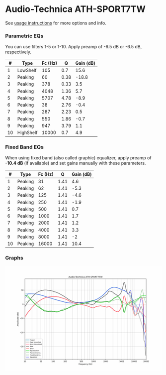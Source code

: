 # Audio-Technica ATH-SPORT7TW
See [usage instructions](https://github.com/jaakkopasanen/AutoEq#usage) for more options and info.

### Parametric EQs
You can use filters 1-5 or 1-10. Apply preamp of -6.5 dB or -6.5 dB, respectively.

|   # | Type      |   Fc (Hz) |    Q |   Gain (dB) |
|-----|-----------|-----------|------|-------------|
|   1 | LowShelf  |       105 | 0.7  |        15.6 |
|   2 | Peaking   |        60 | 0.38 |       -18.8 |
|   3 | Peaking   |       378 | 0.33 |         3.5 |
|   4 | Peaking   |      4048 | 1.36 |         5.7 |
|   5 | Peaking   |      5707 | 4.78 |        -8.9 |
|   6 | Peaking   |        38 | 2.76 |        -0.4 |
|   7 | Peaking   |       287 | 2.23 |         0.5 |
|   8 | Peaking   |       550 | 1.86 |        -0.7 |
|   9 | Peaking   |       947 | 3.79 |         1.1 |
|  10 | HighShelf |     10000 | 0.7  |         4.9 |

### Fixed Band EQs
When using fixed band (also called graphic) equalizer, apply preamp of **-10.4 dB** (if available) and set gains manually with these parameters.

|   # | Type    |   Fc (Hz) |    Q |   Gain (dB) |
|-----|---------|-----------|------|-------------|
|   1 | Peaking |        31 | 1.41 |         4.6 |
|   2 | Peaking |        62 | 1.41 |        -5.3 |
|   3 | Peaking |       125 | 1.41 |        -4.6 |
|   4 | Peaking |       250 | 1.41 |        -1.9 |
|   5 | Peaking |       500 | 1.41 |         0.7 |
|   6 | Peaking |      1000 | 1.41 |         1.7 |
|   7 | Peaking |      2000 | 1.41 |         1.2 |
|   8 | Peaking |      4000 | 1.41 |         3.3 |
|   9 | Peaking |      8000 | 1.41 |        -2   |
|  10 | Peaking |     16000 | 1.41 |        10.4 |

### Graphs
![](./Audio-Technica%20ATH-SPORT7TW.png)
